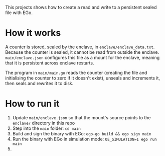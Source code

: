 This projects shows how to create a read and write to a persistent sealed file with EGo.

# How it works

A counter is stored, sealed by the enclave, in `enclave/enclave_data.txt`. Because the counter is sealed, it cannot be 
read from outside the enclave. `main/enclave.json` configures this file as a mount for the enclave, meaning that it is 
persistent across enclave restarts.

The program in `main/main.go` reads the counter (creating the file and initialising the counter to zero if it doesn't 
exist), unseals and increments it, then seals and rewrites it to disk.

# How to run it

1. Update `main/enclave.json` so that the mount's source points to the `enclave/` directory in this repo
2. Step into the `main` folder: `cd main`
3. Build and sign the binary with EGo: `ego-go build && ego sign main`
4. Run the binary with EGo in simulation mode: `OE_SIMULATION=1 ego run main`
5. 